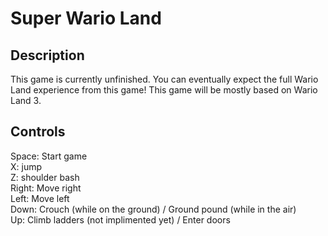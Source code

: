 # Super Wario Land <br>
## Description <br>
This game is currently unfinished. You can eventually expect the full Wario Land experience from this game! This game will be mostly based on Wario Land 3. <br>
## Controls <br>
Space: Start game <br>
X: jump <br>
Z: shoulder bash <br>
Right: Move right <br>
Left: Move left <br>
Down: Crouch (while on the ground) / Ground pound (while in the air) <br>
Up: Climb ladders (not implimented yet) / Enter doors <br>